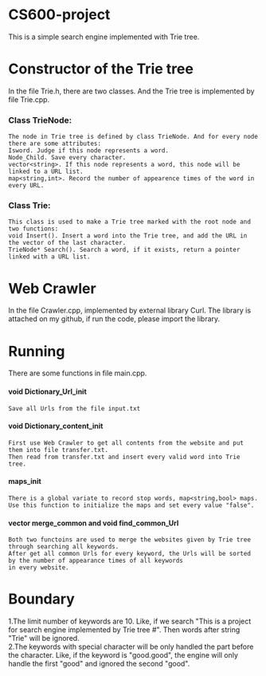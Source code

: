 # CS600-project
  This is a simple search engine implemented with Trie tree.
# Constructor of the Trie tree
  In the file Trie.h, there are two classes. And the Trie tree is implemented by file Trie.cpp.
### Class TrieNode:
    The node in Trie tree is defined by class TrieNode. And for every node there are some attributes: 
    Isword. Judge if this node represents a word. 
    Node_Child. Save every character. 
    vector<string>. If this node represents a word, this node will be linked to a URL list. 
    map<string,int>. Record the number of appearence times of the word in every URL. 
### Class Trie:
    This class is used to make a Trie tree marked with the root node and two functions:
    void Insert(). Insert a word into the Trie tree, and add the URL in the vector of the last character.
    TrieNode* Search(). Search a word, if it exists, return a pointer linked with a URL list.
# Web Crawler
  In the file Crawler.cpp, implemented by external library Curl. The library is attached on my github, if run the code, please   import the library.
# Running
  There are some functions in file main.cpp.
#### void Dictionary_Url_init
    Save all Urls from the file input.txt 
#### void Dictionary_content_init
    First use Web Crawler to get all contents from the website and put them into file transfer.txt.
    Then read from transfer.txt and insert every valid word into Trie tree.
#### maps_init
    There is a global variate to record stop words, map<string,bool> maps.
    Use this function to initialize the maps and set every value "false".
#### vector<string> merge_common and void find_common_Url
    Both two functoins are used to merge the websites given by Trie tree through searching all keywords.
    After get all common Urls for every keyword, the Urls will be sorted by the number of appearance times of all keywords
    in every website.
# Boundary
  1.The limit number of keywords are 10. Like, if we search "This is a project for search engine implemented by Trie tree #".     Then words after string "Trie" will be ignored.<br>
  2.The keywords with special character will be only handled the part before the character. Like, if the keyword is               "good.good", the engine will only handle the first "good" and ignored the second "good".
